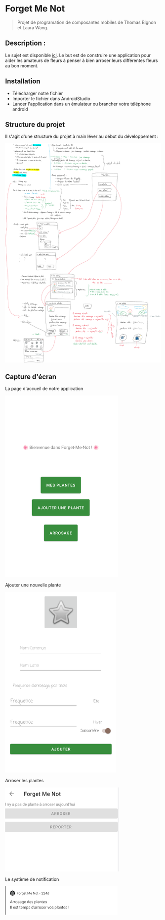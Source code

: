 # Forget Me Not

>Projet de programation de composantes mobiles de Thomas Bignon et Laura Wang.

## Description :

Le sujet est disponible [ici](docs/sujet.pdf). Le but est de construire une application pour aider les amateurs de fleurs à penser à bien arroser leurs différentes fleurs au bon moment.

## Installation 

* Télécharger notre fichier 
* Importer le fichier dans AndroidStudio
* Lancer l'application dans un émulateur ou brancher votre téléphone android

## Structure du projet

Il s'agit d'une structure du projet à main léver au début du développement : 

![brouillon](docs/Structure_Brouillopn.png)

## Capture d'écran

La page d'accueil de notre application

![image](docs/Accueil.png)

Ajouter une nouvelle plante

![image](docs/ajout.png)

Arroser les plantes

![image](docs/arroser.png)

Le système de notification

![image](docs/notif.png)

